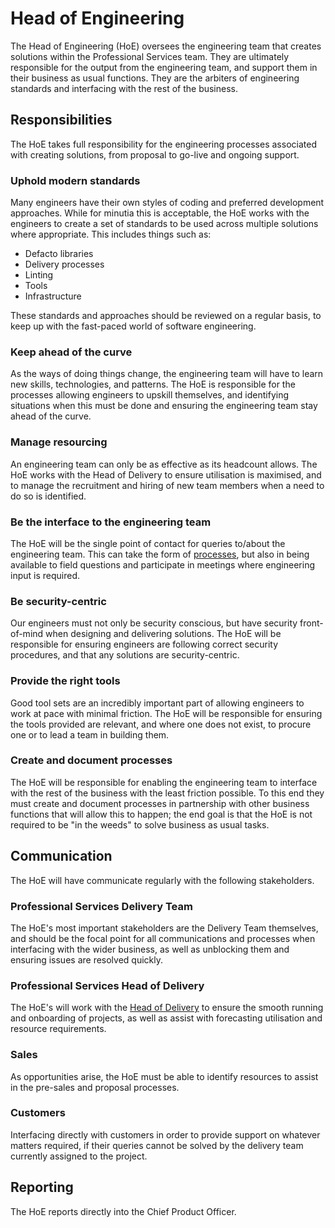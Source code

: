 # Head of Engineering

The Head of Engineering (HoE) oversees the engineering team that creates solutions within the Professional Services team. They are ultimately responsible for the output from the engineering team, and support them in their business as usual functions. They are the arbiters of engineering standards and interfacing with the rest of the business.

## Responsibilities

The HoE takes full responsibility for the engineering processes associated with creating solutions, from proposal to go-live and ongoing support.

### Uphold modern standards

Many engineers have their own styles of coding and preferred development approaches. While for minutia this is acceptable, the HoE works with the engineers to create a set of standards to be used across multiple solutions where appropriate. This includes things such as:

- Defacto libraries
- Delivery processes
- Linting
- Tools
- Infrastructure

These standards and approaches should be reviewed on a regular basis, to keep up with the fast-paced world of software engineering.

### Keep ahead of the curve

As the ways of doing things change, the engineering team will have to learn new skills, technologies, and patterns. The HoE is responsible for the processes allowing engineers to upskill themselves, and identifying situations when this must be done and ensuring the engineering team stay ahead of the curve.

### Manage resourcing

An engineering team can only be as effective as its headcount allows. The HoE works with the Head of Delivery to ensure utilisation is maximised, and to manage the recruitment and hiring of new team members when a need to do so is identified.

### Be the interface to the engineering team

The HoE will be the single point of contact for queries to/about the engineering team. This can take the form of [processes](#create-and-document-processes), but also in being available to field questions and participate in meetings where engineering input is required.

### Be security-centric

Our engineers must not only be security conscious, but have security front-of-mind when designing and delivering solutions. The HoE will be responsible for ensuring engineers are following correct security procedures, and that any solutions are security-centric.

### Provide the right tools

Good tool sets are an incredibly important part of allowing engineers to work at pace with minimal friction. The HoE will be responsible for ensuring the tools provided are relevant, and where one does not exist, to procure one or to lead a team in building them.

### Create and document processes

The HoE will be responsible for enabling the engineering team to interface with the rest of the business with the least friction possible. To this end they must create and document processes in partnership with other business functions that will allow this to happen; the end goal is that the HoE is not required to be "in the weeds" to solve business as usual tasks.

## Communication

The HoE will have communicate regularly with the following stakeholders.

### Professional Services Delivery Team

The HoE's most important stakeholders are the Delivery Team themselves, and should be the focal point for all communications and processes when interfacing with the wider business, as well as unblocking them and ensuring issues are resolved quickly.

### Professional Services Head of Delivery

The HoE's will work with the [Head of Delivery](head-of-delivery.md) to ensure the smooth running and onboarding of projects, as well as assist with forecasting utilisation and resource requirements.

### Sales

As opportunities arise, the HoE must be able to identify resources to assist in the pre-sales and proposal processes.

### Customers

Interfacing directly with customers in order to provide support on whatever matters required, if their queries cannot be solved by the delivery team currently assigned to the project.

## Reporting

The HoE reports directly into the Chief Product Officer.

